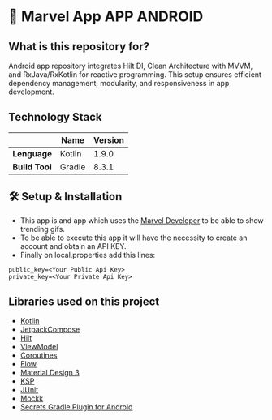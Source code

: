 # 🤖 Marvel App APP ANDROID
## What is this repository for?

Android app repository integrates Hilt DI, Clean Architecture with MVVM, and RxJava/RxKotlin for reactive programming. This setup ensures efficient dependency management, modularity, and responsiveness in app development.

## Technology Stack

|                | **Name** | **Version** |  
|----------------|----------|-------------|  
| **Lenguage**   | Kotlin   | 1.9.0       |  
| **Build Tool** | Gradle   | 8.3.1       |  


## 🛠 Setup & Installation
* This app is and app which uses the [Marvel Developer](https://developer.marvel.com/documentation/getting_started) to be able to show trending gifs.
* To be able to execute this app it will have the necessity to create an account and obtain an API KEY.
* Finally on local.properties add this lines:
```  
public_key=<Your Public Api Key>
private_key=<Your Private Api Key>    
```  

## Libraries used on this project
- [Kotlin](https://kotlinlang.org/)
- [JetpackCompose](https://developer.android.com/jetpack/compose)
- [Hilt](https://developer.android.com/training/dependency-injection/hilt-android)
- [ViewModel](https://developer.android.com/topic/libraries/architecture/viewmodel)
- [Coroutines](https://github.com/Kotlin/kotlinx.coroutines)
- [Flow](https://kotlin.github.io/kotlinx.coroutines/kotlinx-coroutines-core/kotlinx.coroutines.flow/)
- [Material Design 3](https://developer.android.com/jetpack/compose/designsystems/material3)
- [KSP](https://github.com/google/ksp)
- [JUnit](https://developer.android.com/training/testing/local-tests)
- [Mockk](https://mockk.io)
- [Secrets Gradle Plugin for Android](https://github.com/google/secrets-gradle-plugin)